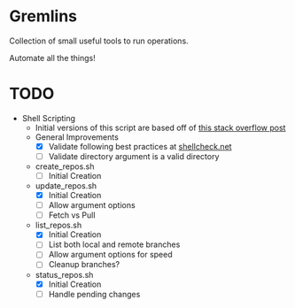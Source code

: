 # Gremlins
Collection of small useful tools to run operations.

Automate all the things!

# TODO
- Shell Scripting
    - Initial versions of this script are based off of [this stack overflow post](https://stackoverflow.com/a/36800741/7400802)
    - General Improvements
        - [X] Validate following best practices at [shellcheck.net](https://www.shellcheck.net/)
        - [ ] Validate directory argument is a valid directory
    - create_repos.sh
        - [ ] Initial Creation
    - update_repos.sh
        - [X] Initial Creation
        - [ ] Allow argument options
        - [ ] Fetch vs Pull
    - list_repos.sh
        - [X] Initial Creation
        - [ ] List both local and remote branches
        - [ ] Allow argument options for speed
        - [ ] Cleanup branches?
    - status_repos.sh
        - [X] Initial Creation
        - [ ] Handle pending changes